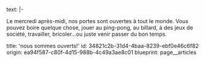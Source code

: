 text: |-
  <p>Le mercredi après-midi, nos portes sont ouvertes à tout le monde. Vous pouvez boire quelque chose, jouer au ping-pong, au billard, à des jeux de société, travailler, bricoler...ou juste venir passer du bon temps.<br>
  </p>
title: 'nous sommes ouverts!'
id: 34821c2b-31d4-4baa-8239-ebf0e46c6f82
origin: ea94f587-c80f-4d15-988b-4c49a3ae8c01
blueprint: page__articles
